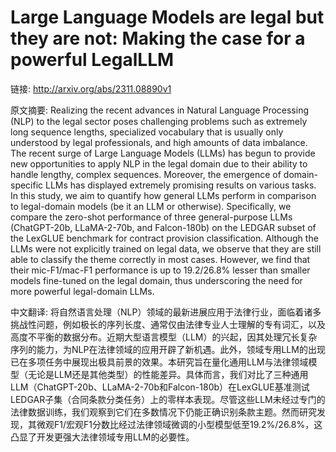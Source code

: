 # Large Language Models are legal but they are not: Making the case for a powerful LegalLLM

链接: http://arxiv.org/abs/2311.08890v1

原文摘要:
Realizing the recent advances in Natural Language Processing (NLP) to the
legal sector poses challenging problems such as extremely long sequence
lengths, specialized vocabulary that is usually only understood by legal
professionals, and high amounts of data imbalance. The recent surge of Large
Language Models (LLMs) has begun to provide new opportunities to apply NLP in
the legal domain due to their ability to handle lengthy, complex sequences.
Moreover, the emergence of domain-specific LLMs has displayed extremely
promising results on various tasks. In this study, we aim to quantify how
general LLMs perform in comparison to legal-domain models (be it an LLM or
otherwise). Specifically, we compare the zero-shot performance of three
general-purpose LLMs (ChatGPT-20b, LLaMA-2-70b, and Falcon-180b) on the LEDGAR
subset of the LexGLUE benchmark for contract provision classification. Although
the LLMs were not explicitly trained on legal data, we observe that they are
still able to classify the theme correctly in most cases. However, we find that
their mic-F1/mac-F1 performance is up to 19.2/26.8\% lesser than smaller models
fine-tuned on the legal domain, thus underscoring the need for more powerful
legal-domain LLMs.

中文翻译:
将自然语言处理（NLP）领域的最新进展应用于法律行业，面临着诸多挑战性问题，例如极长的序列长度、通常仅由法律专业人士理解的专有词汇，以及高度不平衡的数据分布。近期大型语言模型（LLM）的兴起，因其处理冗长复杂序列的能力，为NLP在法律领域的应用开辟了新机遇。此外，领域专用LLM的出现已在多项任务中展现出极具前景的效果。本研究旨在量化通用LLM与法律领域模型（无论是LLM还是其他类型）的性能差异。具体而言，我们对比了三种通用LLM（ChatGPT-20b、LLaMA-2-70b和Falcon-180b）在LexGLUE基准测试LEDGAR子集（合同条款分类任务）上的零样本表现。尽管这些LLM未经过专门的法律数据训练，我们观察到它们在多数情况下仍能正确识别条款主题。然而研究发现，其微观F1/宏观F1分数比经过法律领域微调的小型模型低至19.2%/26.8%，这凸显了开发更强大法律领域专用LLM的必要性。
